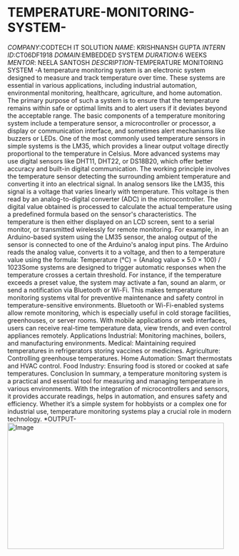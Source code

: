 # TEMPERATURE-MONITORING-SYSTEM-
*COMPANY*:CODTECH IT SOLUTION 
*NAME*: KRISHNANSH GUPTA 
*INTERN ID*:CT06DF1918 
*DOMAIN*:EMBEDDED SYSTEM 
*DURATION*:6 WEEKS 
*MENTOR*: NEELA SANTOSH
*DESCRIPTION*-TEMPERATURE MONITORING SYSTEM -A temperature monitoring system is an electronic system designed to measure and track temperature over time. These systems are essential in various applications, including industrial automation, environmental monitoring, healthcare, agriculture, and home automation. The primary purpose of such a system is to ensure that the temperature remains within safe or optimal limits and to alert users if it deviates beyond the acceptable range.
The basic components of a temperature monitoring system include a temperature sensor, a microcontroller or processor, a display or communication interface, and sometimes alert mechanisms like buzzers or LEDs. One of the most commonly used temperature sensors in simple systems is the LM35, which provides a linear output voltage directly proportional to the temperature in Celsius. More advanced systems may use digital sensors like DHT11, DHT22, or DS18B20, which offer better accuracy and built-in digital communication.
The working principle involves the temperature sensor detecting the surrounding ambient temperature and converting it into an electrical signal. In analog sensors like the LM35, this signal is a voltage that varies linearly with temperature. This voltage is then read by an analog-to-digital converter (ADC) in the microcontroller. The digital value obtained is processed to calculate the actual temperature using a predefined formula based on the sensor's characteristics. The temperature is then either displayed on an LCD screen, sent to a serial monitor, or transmitted wirelessly for remote monitoring.
For example, in an Arduino-based system using the LM35 sensor, the analog output of the sensor is connected to one of the Arduino's analog input pins. The Arduino reads the analog value, converts it to a voltage, and then to a temperature value using the formula:
Temperature (°C) = (Analog value × 5.0 × 100) / 1023Some systems are designed to trigger automatic responses when the temperature crosses a certain threshold. For instance, if the temperature exceeds a preset value, the system may activate a fan, sound an alarm, or send a notification via Bluetooth or Wi-Fi. This makes temperature monitoring systems vital for preventive maintenance and safety control in temperature-sensitive environments.
Bluetooth or Wi-Fi-enabled systems allow remote monitoring, which is especially useful in cold storage facilities, greenhouses, or server rooms. With mobile applications or web interfaces, users can receive real-time temperature data, view trends, and even control appliances remotely.
Applications
Industrial: Monitoring machines, boilers, and manufacturing environments.
Medical: Maintaining required temperatures in refrigerators storing vaccines or medicines.
Agriculture: Controlling greenhouse temperatures.
Home Automation: Smart thermostats and HVAC control.
Food Industry: Ensuring food is stored or cooked at safe temperatures.
Conclusion
In summary, a temperature monitoring system is a practical and essential tool for measuring and managing temperature in various environments. With the integration of microcontrollers and sensors, it provides accurate readings, helps in automation, and ensures safety and efficiency. Whether it’s a simple system for hobbyists or a complex one for industrial use, temperature monitoring systems play a crucial role in modern technology.
*OUTPUT- 
<img width="485" height="283" alt="Image" src="https://github.com/user-attachments/assets/2cfe8e0a-1f73-409e-8f34-3697f81b7077" />

